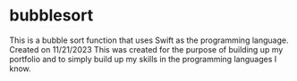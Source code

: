 # bubblesort
This is a bubble sort function that uses Swift as the programming language. Created on 11/21/2023
This was created for the purpose of building up my portfolio and to simply build up my skills in the programming languages I know.
